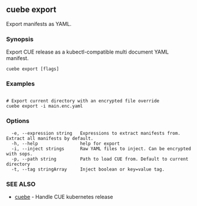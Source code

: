 ## cuebe export

Export manifests as YAML.

### Synopsis

Export CUE release as a kubectl-compatible multi document YAML manifest.

```
cuebe export [flags]
```

### Examples

```

# Export current directory with an encrypted file override
cuebe export -i main.enc.yaml

```

### Options

```
  -e, --expression string   Expressions to extract manifests from. Extract all manifests by default.
  -h, --help                help for export
  -i, --inject strings      Raw YAML files to inject. Can be encrypted with sops.
  -p, --path string         Path to load CUE from. Default to current directory
  -t, --tag stringArray     Inject boolean or key=value tag.
```

### SEE ALSO

* [cuebe](cli/cuebe.md)	 - Handle CUE kubernetes release

